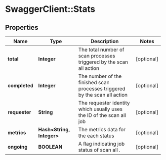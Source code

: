 # SwaggerClient::Stats

## Properties
Name | Type | Description | Notes
------------ | ------------- | ------------- | -------------
**total** | **Integer** | The total number of scan processes triggered by the scan all action | [optional] 
**completed** | **Integer** | The number of the finished scan processes triggered by the scan all action | [optional] 
**requester** | **String** | The requester identity which usually uses the ID of the scan all job | [optional] 
**metrics** | **Hash&lt;String, Integer&gt;** | The metrics data for the each status | [optional] 
**ongoing** | **BOOLEAN** | A flag indicating job status of scan all . | [optional] 


